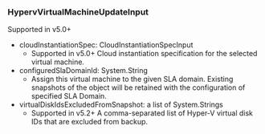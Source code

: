 ### HypervVirtualMachineUpdateInput
Supported in v5.0+

- cloudInstantiationSpec: CloudInstantiationSpecInput
  - Supported in v5.0+
      Cloud instantiation specification for the selected virtual machine.
- configuredSlaDomainId: System.String
  - Assign this virtual machine to the given SLA domain. Existing snapshots of the object will be retained with the configuration of specified SLA Domain.
- virtualDiskIdsExcludedFromSnapshot: a list of System.Strings
  - Supported in v5.2+
      A comma-separated list of Hyper-V virtual disk IDs that are excluded from backup.
